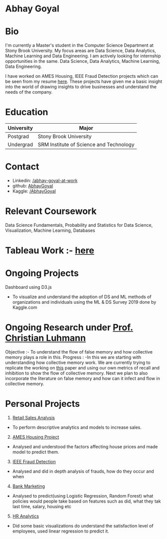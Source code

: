 # Abhay Goyal
# Bio
I'm currently a Master's student in the Computer Science Department at Stony Brook University. My focus areas are Data Science, Data Analytics, Machine Learning and Data Engineering. I am actively looking for internship opportunities in the same. Data Science, Data Analytics, Machine Learning, Data Engineering.

I have worked on AMES Housing, IEEE Fraud Detection projects which can be seen from my resume [here](https://drive.google.com/file/d/1C2BG05GVFCm-d9lCcSMDerba9pNPr97f/view?usp=sharing). These projects have given me a basic insight into the world of drawing insights to drive businesses and understand the needs of the company.

# Education

|University   |Major   |
|---|---|
Postgrad|Stony Brook University   |Computer Science   |
Undergrad|SRM Institute of Science and Technology   |Computer Science   |

# Contact
* Linkedin: [/abhay-goyal-at-work](https://www.linkedin.com/in/abhay-goyal-at-work)
* github: [AbhayGoyal](https://www.github.com/AbhayGoyal/)
* Kaggle: [/AbhayGoyal](https://www.kaggle.com/golion)

# Relevant Coursework
Data Science Fundamentals, Probability and Statistics for Data Science, Visualization, Machine Learning, Databases

# Tableau Work :- [here](https://public.tableau.com/profile/abhay2071#!/?newProfile=&activeTab=0)

# Ongoing Projects
Dashboard using D3.js
  * To visualize and understand the adoption of DS and ML methods of organizations and individuals using the ML & DS Survey 2019 
  done by Kaggle.com
  
# Ongoing Research under [Prof. Christian Luhmann](https://cluhmann.github.io/)
Objective :- To understand the flow of false memory and how collective memory plays a role in this. 
Progress : -In this we are starting with understanding how collective memory work. We are currently trying to replicate the working on [this](https://www.pnas.org/content/113/29/8171) paper and using our own metrics of recall and inhibition to show the flow of collective memory. Next we plan to also incorporate the literature on false memory and how can it infect and flow in collective memory.  

# Personal Projects
1. [Retail Sales Analysis](https://github.com/AbhayGoyal/Retail-Sales_Analysis)
  * To perform descriptive analytics and models to increase sales.
2. [AMES Housing Project](https://www.kaggle.com/golion/dsf-2/)
  * Analysed and understood the factors affecting house prices and made model to predict them.
3. [IEEE Fraud Detection](https://www.kaggle.com/golion/abhaygoyal-dsf)
  * Analysed and did in depth analysis of frauds, how do they occur and when
4. [Bank Marketing](https://github.com/AbhayGoyal/Bank_Marketing/)
  * Analysed to predict(using Logistic Regression, Random Forest) what policies would people take based on features such as did, what they tak last time, salary, housing etc
5. [HR Analytics](https://github.com/AbhayGoyal/HR-Analytics/)
  * Did some basic visualizations do understand the satisfaction level of employees, used linear regression to predict it.

  
